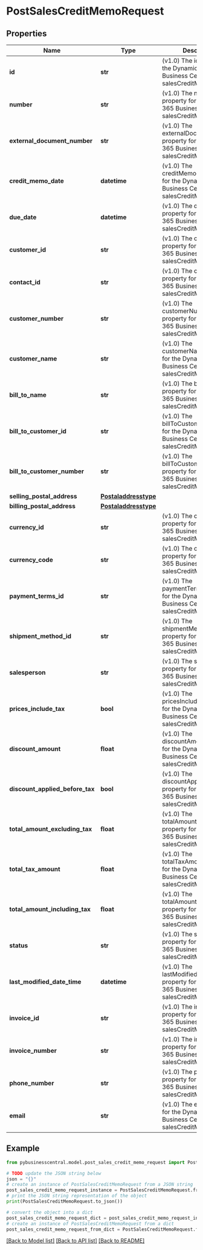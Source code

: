 # PostSalesCreditMemoRequest


## Properties

Name | Type | Description | Notes
------------ | ------------- | ------------- | -------------
**id** | **str** | (v1.0) The id property for the Dynamics 365 Business Central salesCreditMemo entity | [optional] 
**number** | **str** | (v1.0) The number property for the Dynamics 365 Business Central salesCreditMemo entity | [optional] 
**external_document_number** | **str** | (v1.0) The externalDocumentNumber property for the Dynamics 365 Business Central salesCreditMemo entity | [optional] 
**credit_memo_date** | **datetime** | (v1.0) The creditMemoDate property for the Dynamics 365 Business Central salesCreditMemo entity | [optional] 
**due_date** | **datetime** | (v1.0) The dueDate property for the Dynamics 365 Business Central salesCreditMemo entity | [optional] 
**customer_id** | **str** | (v1.0) The customerId property for the Dynamics 365 Business Central salesCreditMemo entity | [optional] 
**contact_id** | **str** | (v1.0) The contactId property for the Dynamics 365 Business Central salesCreditMemo entity | [optional] 
**customer_number** | **str** | (v1.0) The customerNumber property for the Dynamics 365 Business Central salesCreditMemo entity | [optional] 
**customer_name** | **str** | (v1.0) The customerName property for the Dynamics 365 Business Central salesCreditMemo entity | [optional] 
**bill_to_name** | **str** | (v1.0) The billToName property for the Dynamics 365 Business Central salesCreditMemo entity | [optional] 
**bill_to_customer_id** | **str** | (v1.0) The billToCustomerId property for the Dynamics 365 Business Central salesCreditMemo entity | [optional] 
**bill_to_customer_number** | **str** | (v1.0) The billToCustomerNumber property for the Dynamics 365 Business Central salesCreditMemo entity | [optional] 
**selling_postal_address** | [**Postaladdresstype**](Postaladdresstype.md) |  | [optional] 
**billing_postal_address** | [**Postaladdresstype**](Postaladdresstype.md) |  | [optional] 
**currency_id** | **str** | (v1.0) The currencyId property for the Dynamics 365 Business Central salesCreditMemo entity | [optional] 
**currency_code** | **str** | (v1.0) The currencyCode property for the Dynamics 365 Business Central salesCreditMemo entity | [optional] 
**payment_terms_id** | **str** | (v1.0) The paymentTermsId property for the Dynamics 365 Business Central salesCreditMemo entity | [optional] 
**shipment_method_id** | **str** | (v1.0) The shipmentMethodId property for the Dynamics 365 Business Central salesCreditMemo entity | [optional] 
**salesperson** | **str** | (v1.0) The salesperson property for the Dynamics 365 Business Central salesCreditMemo entity | [optional] 
**prices_include_tax** | **bool** | (v1.0) The pricesIncludeTax property for the Dynamics 365 Business Central salesCreditMemo entity | [optional] 
**discount_amount** | **float** | (v1.0) The discountAmount property for the Dynamics 365 Business Central salesCreditMemo entity | [optional] 
**discount_applied_before_tax** | **bool** | (v1.0) The discountAppliedBeforeTax property for the Dynamics 365 Business Central salesCreditMemo entity | [optional] 
**total_amount_excluding_tax** | **float** | (v1.0) The totalAmountExcludingTax property for the Dynamics 365 Business Central salesCreditMemo entity | [optional] 
**total_tax_amount** | **float** | (v1.0) The totalTaxAmount property for the Dynamics 365 Business Central salesCreditMemo entity | [optional] 
**total_amount_including_tax** | **float** | (v1.0) The totalAmountIncludingTax property for the Dynamics 365 Business Central salesCreditMemo entity | [optional] 
**status** | **str** | (v1.0) The status property for the Dynamics 365 Business Central salesCreditMemo entity | [optional] 
**last_modified_date_time** | **datetime** | (v1.0) The lastModifiedDateTime property for the Dynamics 365 Business Central salesCreditMemo entity | [optional] 
**invoice_id** | **str** | (v1.0) The invoiceId property for the Dynamics 365 Business Central salesCreditMemo entity | [optional] 
**invoice_number** | **str** | (v1.0) The invoiceNumber property for the Dynamics 365 Business Central salesCreditMemo entity | [optional] 
**phone_number** | **str** | (v1.0) The phoneNumber property for the Dynamics 365 Business Central salesCreditMemo entity | [optional] 
**email** | **str** | (v1.0) The email property for the Dynamics 365 Business Central salesCreditMemo entity | [optional] 

## Example

```python
from pybusinesscentral.model.post_sales_credit_memo_request import PostSalesCreditMemoRequest

# TODO update the JSON string below
json = "{}"
# create an instance of PostSalesCreditMemoRequest from a JSON string
post_sales_credit_memo_request_instance = PostSalesCreditMemoRequest.from_json(json)
# print the JSON string representation of the object
print(PostSalesCreditMemoRequest.to_json())

# convert the object into a dict
post_sales_credit_memo_request_dict = post_sales_credit_memo_request_instance.to_dict()
# create an instance of PostSalesCreditMemoRequest from a dict
post_sales_credit_memo_request_from_dict = PostSalesCreditMemoRequest.from_dict(post_sales_credit_memo_request_dict)
```
[[Back to Model list]](../README.md#documentation-for-models) [[Back to API list]](../README.md#documentation-for-api-endpoints) [[Back to README]](../README.md)


